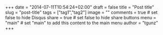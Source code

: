 +++
date = "2014-07-11T10:54:24+02:00"
draft = false
title = "Post title"
slug = "post-title"
tags = ["tag1","tag2"]
image = ""
comments = true	# set false to hide Disqus
share = true	# set false to hide share buttons
menu = "main"		# set "main" to add this content to the main menu
author = "tgunz"
+++